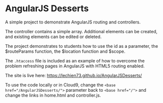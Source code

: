 # AngularJS Desserts

A simple project to demonstrate AngularJS routing and controllers.

The controller contains a simple array. Additional elements can be created, and existing elements can be edited or deleted.

The project demonstrates to students how to use the id as a parameter, the $routeParams function, the $location function and $scope.

The `.htaccess` file is included as an example of how to overcome the problem refreshing pages in AngularJS with HTML5 routing enabled.

The site is live here: https://lechien73.github.io/AngularJSDesserts/

To use the code locally or in Cloud9, change the `<base href="/AngularJSDesserts/">` parameter back to `<base href="/">` and change the links in home.html and controller.js.